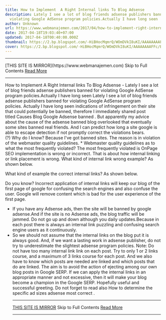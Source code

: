 ```yaml
---
title: How to Implement  A Right Internal links To Blog Adsense
description: Lately I see a lot of blog friends adsense publishers banned for
  violating Google AdSense program policies.Actually I have long seen
author: Unknown
url: https://www.webmanajemen.com/2017/04/how-to-implement-right-internal-links.html
date: 2017-04-18T19:03:40+07:00
updated: 2017-04-18T00:40:00.000Z
thumbnail: https://2.bp.blogspot.com/-HiBHocMqmrQ/WOmDVkI8uKI/AAAAAAAAFFc/BKA_t9kCVWowkvq-u4JHs5AKDaQF8v5LQCLcB/s320/Internal-linking-1.jpg
cover: https://2.bp.blogspot.com/-HiBHocMqmrQ/WOmDVkI8uKI/AAAAAAAAFFc/BKA_t9kCVWowkvq-u4JHs5AKDaQF8v5LQCLcB/s320/Internal-linking-1.jpg
---
```


<hr/> [THIS SITE IS MIRROR](https://www.webmanajemen.com) Skip to Full Contents <a href="https://www.webmanajemen.com/2017/04/how-to-implement-right-internal-links.html" rel="follow" class="button" id="read-more">Read More</a> <hr/> How to Implement  A Right Internal links To Blog Adsense - Lately I see a lot of blog friends adsense publishers banned for violating Google AdSense program policies.Actually I have long seen Lately I see a lot of blog friends adsense publishers banned for violating Google AdSense program policies. Actually I have long seen indications of infringement on their site that could potentially be banned, therefore I immediately shared post titled Causes Blog Google Adsense banned .
But apparently my advice about the cause of the adsense banned blog overlooked that eventually some sites banned real friends. And I can predict how long a site google is able to escape detection if not promptly correct the violations bears.
(?) Why do I know?
Because I've got banned sites. The reason is in violation of the webmaster quality guidelines.
* Webmaster quality guidelines as to what the most frequently violated?
The most frequently violated is OnPage SEO implementation is wrong or incorrect. That is about how internal linking or link placement is wrong.
What kind of internal link wrong example?
As shown below.


What kind of example the correct internal links?
As shown below.


Do you know?
Incorrect application of internal links will keep our blog of the first page of google for confusing the search engines and also confuse the user. Google will remove content which is bad for the user experience of the first page.
* If you have any Adsense ads, then the site will be banned by google adsense.And if the site is no Adsense ads, the blog traffic will be jammed. Do not go up and down although you daily updates.Because in each post there is always an internal link puzzling and confusing search engine users as it continuously.
* So we should not assume that the internal links on the blog put it is always good. And, if we want a lasting work in adsense publisher, do not try to underestimate the slightest adsense program policies.
Note:
Do not have too many internal link link on each post. Try to only 1 or 2 links course, and a maximum of 3 links course for each post. And we also have to know which posts are needed are linked and which posts that do are linked. The aim is to avoid the action of ejecting among our own blog posts in Google SERP.
If we can apply the internal links in an appropriate manner and not excessive, then it will make your blog become a champion in the Google SERP.
Hopefully useful and successful greeting. Do not forget to read also How to determine the specific ad sizes adsense most correct . <hr/> [THIS SITE IS MIRROR](https://www.webmanajemen.com) Skip to Full Contents <a href="https://www.webmanajemen.com/2017/04/how-to-implement-right-internal-links.html" rel="follow" class="button" id="read-more">Read More</a> <hr/>